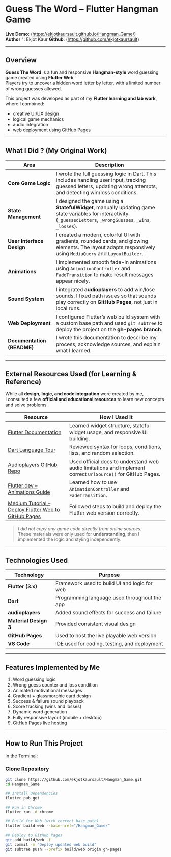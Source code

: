 #  Guess The Word – Flutter Hangman Game

**Live Demo:** (https://ekjotkaursault.github.io/Hangman_Game/)  
**Author** ": Ekjot Kaur
**Github**: (https://github.com/ekjotkaursault)

---

##  Overview
**Guess The Word** is a fun and responsive **Hangman-style** word guessing game created using **Flutter Web**.  
Players try to uncover a hidden word letter by letter, with a limited number of wrong guesses allowed.  

This project was developed as part of my **Flutter learning and lab work**, where I combined:
-  creative UI/UX design  
-  logical game mechanics  
-  audio integration  
-  web deployment using GitHub Pages  

---

##  What I Did ? (My Original Work)

| Area | Description |
|------|--------------|
|  **Core Game Logic** | I wrote the full guessing logic in Dart. This includes handling user input, tracking guessed letters, updating wrong attempts, and detecting win/loss conditions. |
|  **State Management** | I designed the game using a **StatefulWidget**, manually updating game state variables for interactivity (`_guessedLetters`, `_wrongGuesses`, `_wins`, `_losses`). |
|  **User Interface Design** | I created a modern, colorful UI with gradients, rounded cards, and glowing elements. The layout adapts responsively using `MediaQuery` and `LayoutBuilder`. |
|  **Animations** | I implemented smooth fade-in animations using `AnimationController` and `FadeTransition` to make result messages appear nicely. |
|  **Sound System** | I integrated **audioplayers** to add win/lose sounds. I fixed path issues so that sounds play correctly on **GitHub Pages**, not just in local runs. |
|  **Web Deployment** | I configured Flutter’s web build system with a custom base path and used `git subtree` to deploy the project on the **gh-pages branch**. |
|  **Documentation (README)** | I wrote this documentation to describe my process, acknowledge sources, and explain what I learned. |

---

##  External Resources Used (for Learning & Reference)

While all **design, logic, and code integration** were created by me,  
I consulted a few **official and educational resources** to learn new concepts and solve problems.

| Resource | How I Used It |
|-----------|----------------|
| [Flutter Documentation](https://flutter.dev/docs) | Learned widget structure, stateful widget usage, and responsive UI building. |
| [Dart Language Tour](https://dart.dev/language) | Reviewed syntax for loops, conditions, lists, and random selection. |
| [Audioplayers GitHub Repo](https://github.com/bluefireteam/audioplayers) | Used official docs to understand web audio limitations and implement correct `UrlSource()` for GitHub Pages. |
| [Flutter.dev – Animations Guide](https://docs.flutter.dev/development/ui/animations) | Learned how to use `AnimationController` and `FadeTransition`. |
| [Medium Tutorial – Deploy Flutter Web to GitHub Pages](https://medium.com/flutter-community/how-to-deploy-flutter-web-app-to-github-pages-2a8bdc5c6e3e) | Followed steps to build and deploy the Flutter web version correctly. |

>  *I did not copy any game code directly from online sources.*  
> These materials were only used for **understanding**, then I implemented the logic and styling independently.

---

##  Technologies Used

| Technology | Purpose |
|-------------|----------|
| **Flutter (3.x)** | Framework used to build UI and logic for web |
| **Dart** | Programming language used throughout the app |
| **audioplayers** | Added sound effects for success and failure |
| **Material Design 3** | Provided consistent visual design |
| **GitHub Pages** | Used to host the live playable web version |
| **VS Code** | IDE used for coding, testing, and deployment |

---

##  Features Implemented by Me

1. Word guessing logic  
2. Wrong guess counter and loss condition  
3. Animated motivational messages  
4. Gradient + glassmorphic card design  
5. Success & failure sound playback  
6. Score tracking (wins and losses)  
7. Dynamic word generation  
8. Fully responsive layout (mobile + desktop)  
9. GitHub Pages live hosting  

---

##  How to Run This Project
In the Terminal:
### Clone Repository
```bash
git clone https://github.com/ekjotkaursault/Hangman_Game.git
cd Hangman_Game

## Install Dependencies
flutter pub get

## Run in Chrome
flutter run -d chrome

## Build for Web (with correct base path)
flutter build web --base-href="/Hangman_Game/"

## Deploy to GitHub Pages
git add build/web -f
git commit -m "Deploy updated web build"
git subtree push --prefix build/web origin gh-pages



